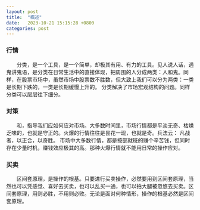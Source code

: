 ```yaml
---
layout: post
title:  "概述"
date:   2023-10-21 15:15:28 +0800
categories: post
---
```

###  行情
   
&#8195;&#8195;分类，是一个工具，是一个简单，却极其有用、有力的工具。见人说人话，遇鬼讲鬼语，是分类在日常生活中的直接体现，把周围的人分成两类：人和鬼。同样，在股票市场中，虽然市场中股票数不胜数，但大致上我们可以分为两类：一类是长期下跌的，一类是长期缓慢上升的。 分类解决了市场宏观结构的问题。同样分类可以层层往下细分。

###  对策

&#8195;&#8195;和，指导我们应如何应对市场。大多数时间里，市场行情都是平淡无奇、枯燥乏味的，也就是守正的。火爆的行情往往是昙花一现，也就是奇。兵法云： 凡战者，以正合，以奇胜。 市场中大多数行情，都是按部就班的赚个辛苦钱，但同时存在少量时机，赚钱效应极其的高。那种火爆行情就不能用日常的操作应对。

###  买卖

&#8195;&#8195;区间套原理，是操作的根基。只要进行买卖操作，必然要用到区间套原理，当然也可以凭感觉、喜好去买卖，也可以乱买一通，也可以拍大腿被忽悠去买卖。区间套原理，用则必胜，不用则必败。无论是面对何种情形，操作的根基必然是区间套原理。
